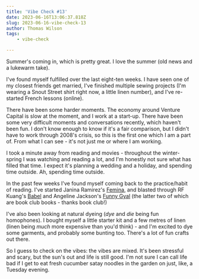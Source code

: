 ```yaml
---
title: 'Vibe Check #13'
date: 2023-06-16T13:06:37.818Z
slug: 2023-06-16-vibe-check-13
author: Thomas Wilson
tags: 
    - vibe-check

---
```

Summer's coming in, which is pretty great.  I love the summer (old news and a lukewarm take).

I've found myself fulfilled over the last eight-ten weeks.  I have seen one of my closest friends get married, I've finished multiple sewing projects (I'm wearing a Snout Street shirt right now, a little linen number), and I've re-started French lessons (online).

There have been some harder moments.  The economy around Venture Capital is slow at the moment, and I work at a start-up.  There have been some very difficult moments and conversations recently, which haven't been fun.  I don't know enough to know if it's a fair comparison, but I didn't have to work through 2008's crisis, so this is the first one which I am a part of.  From what I can see - it's not just me or where I am working. 

I took a minute away from reading and movies - throughout the winter-spring I was watching and reading a lot, and I'm honestly not sure what has filled that time.  I expect it's planning a wedding and a holiday, and spending time outside.  Ah, spending time outside. 

In the past few weeks I've found myself coming back to the practice/habit of reading.  I've started Janina Ramirez's [Femina](https://www.penguin.co.uk/books/442293/femina-by-ramirez-janina/9780753558263), and blasted through RF Kuang's [Babel](https://harpercollins.co.uk/products/babel-or-the-necessity-of-violence-an-arcane-history-of-the-oxford-translators-revolution-rf-kuang) and Angeline Jackson's [Funny Gyal](https://www.queerlit.co.uk/products/funny-gyal) (the latter two of which are book club books - thanks book club!)

I've also been looking at natural dyeing (*dye* and *die* being fun homophones).  I bought myself a little starter kit and a few metres of linen (linen being *much* more expensive than you'd think) - and I'm excited to dye some garments, and probably some bunting too.  There's a lot of fun crafts out there. 

So I guess to check on the vibes: the vibes are mixed.  It's been stressful and scary, but the sun's out and life is still good.  I'm not sure I can call life bad if I get to eat fresh cucumber satay noodles in the garden on just, like, a Tuesday evening. 